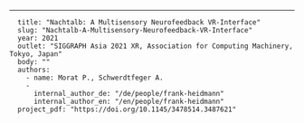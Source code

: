 ---
      title: "Nachtalb: A Multisensory Neurofeedback VR-Interface"
      slug: "Nachtalb-A-Multisensory-Neurofeedback-VR-Interface"
      year: 2021
      outlet: "SIGGRAPH Asia 2021 XR, Association for Computing Machinery, Tokyo, Japan"
      body: ""
      authors:
        - name: Morat P., Schwerdtfeger A.
        - 
          internal_author_de: "/de/people/frank-heidmann"
          internal_author_en: "/en/people/frank-heidmann"
      project_pdf: "https://doi.org/10.1145/3478514.3487621"
      